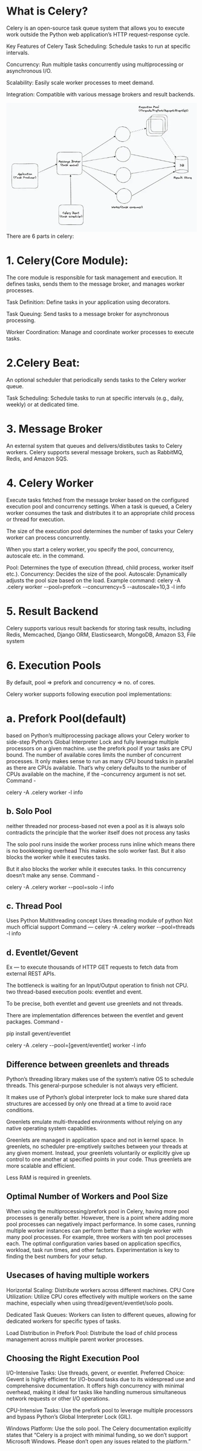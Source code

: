 # What is Celery?
Celery is an open-source task queue system that allows you to execute work outside the Python web application’s HTTP request-response cycle.

Key Features of Celery 
Task Scheduling: Schedule tasks to run at specific intervals. 

Concurrency: Run multiple tasks concurrently using multiprocessing or asynchronous I/O. 

Scalability: Easily scale worker processes to meet demand. 

Integration: Compatible with various message brokers and result backends.

![Alt text](celery.webp "Celery")
There are 6 parts in celery:
# 1. Celery(Core Module): 
The core module is responsible for task management and execution. It defines tasks, sends them to the message broker, and manages worker processes.

Task Definition: Define tasks in your application using decorators.

Task Queuing: Send tasks to a message broker for asynchronous processing.

Worker Coordination: Manage and coordinate worker processes to execute tasks.
# 2.Celery Beat:
An optional scheduler that periodically sends tasks to the Celery worker queue.

Task Scheduling: Schedule tasks to run at specific intervals (e.g., daily, weekly) or at dedicated time.
# 3. Message Broker
An external system that queues and delivers/distibutes tasks to Celery workers. Celery supports several message brokers, such as RabbitMQ, Redis, and Amazon SQS.
# 4. Celery Worker
Execute tasks fetched from the message broker based on the configured execution pool and concurrency settings. When a task is queued, a Celery worker consumes the task and distributes it to an appropriate child process or thread for execution.

The size of the execution pool determines the number of tasks your Celery worker can process concurrently.

When you start a celery worker, you specify the pool, concurrency, autoscale etc. in the command.

Pool: Determines the type of execution (thread, child process, worker itself etc.).
Concurrency: Decides the size of the pool.
Autoscale: Dynamically adjusts the pool size based on the load.
Example command: celery -A <project>.celery worker --pool=prefork --concurrency=5 --autoscale=10,3 -l info

# 5. Result Backend
Celery supports various result backends for storing task results, including Redis, Memcached, Django ORM, Elasticsearch, MongoDB, Amazon S3, File system

# 6. Execution Pools
By default, pool => prefork and concurrency => no. of cores.

Celery worker supports following execution pool implementations:

# a. Prefork Pool(default)
based on Python’s multiprocessing package
allows your Celery worker to side-step Python’s Global Interpreter Lock and fully leverage multiple processors on a given machine.
use the prefork pool if your tasks are CPU bound.
The number of available cores limits the number of concurrent processes.
It only makes sense to run as many CPU bound tasks in parallel as there are CPUs available.
That’s why celery defaults to the number of CPUs available on the machine, if the –concurrency argument is not set.
Command -

celery -A <project>.celery worker -l info

## b. Solo Pool
neither threaded nor process-based
not even a pool as it is always solo
contradicts the principle that the worker itself does not process any tasks

The solo pool runs inside the worker process
runs inline which means there is no bookkeeping overhead
This makes the solo worker fast. But it also blocks the worker while it executes tasks.

But it also blocks the worker while it executes tasks.
In this concurrency doesn’t make any sense.
Command -

celery -A <project>.celery worker --pool=solo -l info

## c. Thread Pool
Uses Python Multithreading concept
Uses threading module of python
Not much official support
Command — celery -A <project>.celery worker --pool=threads -l info

## d. Eventlet/Gevent
Ex — to execute thousands of HTTP GET requests to fetch data from external REST APIs.

The bottleneck is waiting for an Input/Output operation to finish not CPU.
two thread-based execution pools: eventlet and event.

To be precise, both eventlet and gevent use greenlets and not threads.

There are implementation differences between the eventlet and gevent packages.
Command -

pip install gevent/eventlet

celery -A <project>.celery --pool=[gevent/eventlet] worker -l info

## Difference between greenlets and threads
Python’s threading library makes use of the system’s native OS to schedule threads. This general-purpose scheduler is not always very efficient.

It makes use of Python’s global interpreter lock to make sure shared data structures are accessed by only one thread at a time to avoid race conditions.

Greenlets emulate multi-threaded environments without relying on any native operating system capabilities.

Greenlets are managed in application space and not in kernel space.
In greenlets, no scheduler pre-emptively switches between your threads at any given moment. Instead, your greenlets voluntarily or explicitly give up control to one another at specified points in your code.
Thus greenlets are more scalable and efficient.

Less RAM is required in greenlets.

## Optimal Number of Workers and Pool Size
When using the multiprocessing/prefork pool in Celery, having more pool processes is generally better. However, there is a point where adding more pool processes can negatively impact performance. In some cases, running multiple worker instances can perform better than a single worker with many pool processes. For example, three workers with ten pool processes each. The optimal configuration varies based on application specifics, workload, task run times, and other factors. Experimentation is key to finding the best numbers for your setup.

## Usecases of having multiple workers
Horizontal Scaling: Distribute workers across different machines.
CPU Core Utilization: Utilize CPU cores effectively with multiple workers on the same machine, especially when using thread/gevent/eventlet/solo pools.

Dedicated Task Queues: Workers can listen to different queues, allowing for dedicated workers for specific types of tasks.

Load Distribution in Prefork Pool: Distribute the load of child process management across multiple parent worker processes.

## Choosing the Right Execution Pool
I/O-Intensive Tasks: Use threads, gevent, or eventlet.
Preferred Choice: Gevent is highly efficient for I/O-bound tasks due to its widespread use and comprehensive documentation. It offers high concurrency with minimal overhead, making it ideal for tasks like handling numerous simultaneous network requests or other I/O operations.

CPU-Intensive Tasks: Use the prefork pool to leverage multiple processors and bypass Python’s Global Interpreter Lock (GIL).

Windows Platform: Use the solo pool. The Celery documentation explicitly states that “Celery is a project with minimal funding, so we don’t support Microsoft Windows. Please don’t open any issues related to the platform.”